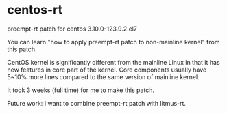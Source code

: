 # centos-rt
preempt-rt patch for centos 3.10.0-123.9.2.el7

You can learn "how to apply preempt-rt patch to non-mainline kernel" from this patch.

CentOS kernel is significantly different from the mainline Linux in that it has new features in core part of the kernel. Core components usually have 5~10% more lines compared to the same version of mainline kernel.

It took 3 weeks (full time) for me to make this patch.

Future work: I want to combine preempt-rt patch with litmus-rt.

